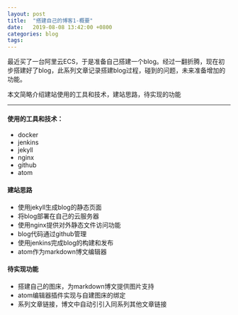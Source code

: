 ```yaml
---
layout: post
title:  "搭建自己的博客1-概要"
date:   2019-08-08 13:42:00 +0800
categories: blog
tags:
---
```


最近买了一台阿里云ECS，于是准备自己搭建一个blog。经过一翻折腾，现在初步搭建好了blog，此系列文章记录搭建blog过程，碰到的问题，未来准备增加的功能。

本文简略介绍建站使用的工具和技术，建站思路，待实现的功能

---

#### 使用的工具和技术：

* docker
* jenkins
* jekyll
* nginx
* github
* atom

#### 建站思路

* 使用jekyll生成blog的静态页面
* 将blog部署在自己的云服务器
* 使用nginx提供对外静态文件访问功能
* blog代码通过github管理
* 使用jenkins完成blog的构建和发布
* atom作为markdown博文编辑器

#### 待实现功能

* 搭建自己的图床，为markdown博文提供图片支持
* atom编辑器插件实现与自建图床的绑定
* 系列文章链接，博文中自动引引入同系列其他文章链接
